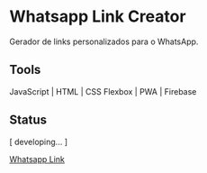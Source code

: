 # Whatsapp Link Creator
Gerador de links personalizados para o WhatsApp.

## Tools

JavaScript | HTML | CSS Flexbox | PWA | Firebase

## Status

[ developing... ]

[Whatsapp Link](https://whatsapplink-2020.web.app/)
